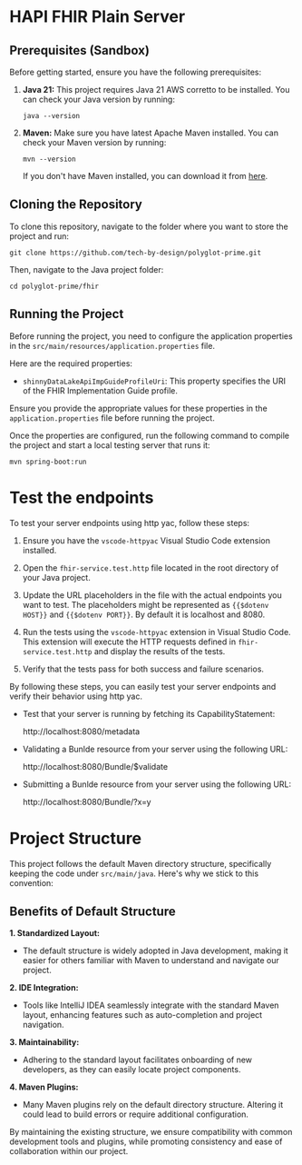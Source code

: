 # HAPI FHIR Plain Server

## Prerequisites (Sandbox)

Before getting started, ensure you have the following prerequisites:

1. **Java 21:** This project requires Java 21 AWS corretto to be
   installed. You can check your Java version by running:

   ```
   java --version
   ```

2. **Maven:** Make sure you have latest Apache Maven installed. You can check your
   Maven version by running:

   ```
   mvn --version
   ```

   If you don't have Maven installed, you can download it from
   [here](https://maven.apache.org/download.cgi).

## Cloning the Repository

To clone this repository, navigate to the folder where you want to store the
project and run:

```
git clone https://github.com/tech-by-design/polyglot-prime.git
```

Then, navigate to the Java project folder:

```
cd polyglot-prime/fhir
```

## Running the Project

Before running the project, you need to configure the application properties in
the `src/main/resources/application.properties` file.

Here are the required properties:

- `shinnyDataLakeApiImpGuideProfileUri`: This property specifies the URI of the
  FHIR Implementation Guide profile.

Ensure you provide the appropriate values for these properties in the
`application.properties` file before running the project.

Once the properties are configured, run the following command to compile the
project and start a local testing server that runs it:

```
mvn spring-boot:run
```

# Test the endpoints

To test your server endpoints using http yac, follow these steps:

1. Ensure you have the `vscode-httpyac` Visual Studio Code extension installed.

2. Open the `fhir-service.test.http` file located in the root directory of your
   Java project.

3. Update the URL placeholders in the file with the actual endpoints you want to
   test. The placeholders might be represented as `{{$dotenv HOST}}` and
   `{{$dotenv PORT}}`. By default it is localhost and 8080.

4. Run the tests using the `vscode-httpyac` extension in Visual Studio Code.
   This extension will execute the HTTP requests defined in
   `fhir-service.test.http` and display the results of the tests.

5. Verify that the tests pass for both success and failure scenarios.

By following these steps, you can easily test your server endpoints and verify
their behavior using http yac.

- Test that your server is running by fetching its CapabilityStatement:

  http://localhost:8080/metadata

- Validating a Bunlde resource from your server using the following URL:

  http://localhost:8080/Bundle/$validate

- Submitting a Bunlde resource from your server using the following URL:

  http://localhost:8080/Bundle/?x=y

# Project Structure

This project follows the default Maven directory structure, specifically keeping
the code under `src/main/java`. Here's why we stick to this convention:

## Benefits of Default Structure

**1. Standardized Layout:**

- The default structure is widely adopted in Java development, making it easier
  for others familiar with Maven to understand and navigate our project.

**2. IDE Integration:**

- Tools like IntelliJ IDEA seamlessly integrate with the standard Maven layout,
  enhancing features such as auto-completion and project navigation.

**3. Maintainability:**

- Adhering to the standard layout facilitates onboarding of new developers, as
  they can easily locate project components.

**4. Maven Plugins:**

- Many Maven plugins rely on the default directory structure. Altering it could
  lead to build errors or require additional configuration.

By maintaining the existing structure, we ensure compatibility with common
development tools and plugins, while promoting consistency and ease of
collaboration within our project.
